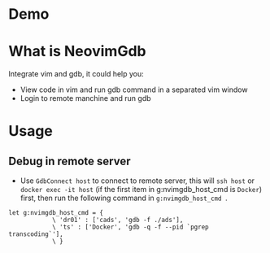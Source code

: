 # Demo

<script src="https://asciinema.org/a/dT2652AAwegDo0o0gWKsGOo1W.js" id="asciicast-dT2652AAwegDo0o0gWKsGOo1W" async></script>

# What is NeovimGdb
Integrate vim and gdb, it could help you:

* View code in vim and run gdb command in a separated vim window
* Login to remote manchine and run gdb

# Usage
## Debug in remote server
* Use `GdbConnect host` to connect to remote server, this will `ssh host` or `docker exec -it host` (if the first item in g:nvimgdb_host_cmd is `Docker`) first, then run the following command in `g:nvimgdb_host_cmd `.

```vim
let g:nvimgdb_host_cmd = {
            \ 'dr01' : ['cads', 'gdb -f ./ads'],
            \ 'ts' : ['Docker', 'gdb -q -f --pid `pgrep transcoding`'],
            \ }
```

